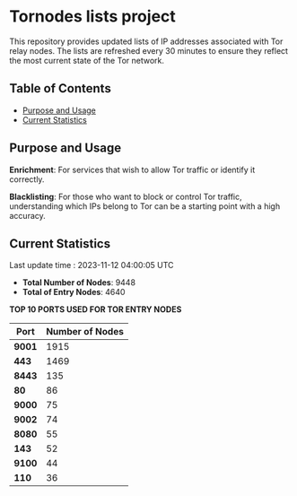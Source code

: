 # Tornodes lists project

This repository provides updated lists of IP addresses associated with Tor relay nodes. The lists are refreshed every 30 minutes to ensure they reflect the most current state of the Tor network.

## Table of Contents

- [Purpose and Usage](#purpose-and-usage)
- [Current Statistics](#current-statistics)


## Purpose and Usage

**Enrichment**: For services that wish to allow Tor traffic or identify it correctly.

**Blacklisting**: For those who want to block or control Tor traffic, understanding which IPs belong to Tor can be a starting point with a high accuracy.

## Current Statistics

Last update time : 2023-11-12 04:00:05 UTC

- **Total Number of Nodes**: 9448
- **Total of Entry Nodes**: 4640

**TOP 10 PORTS USED FOR TOR ENTRY NODES**

| **Port** | **Number of Nodes** |
|------|-----------------|
| **9001**   | 1915  |
| **443**   | 1469  |
| **8443**   | 135  |
| **80**   | 86  |
| **9000**   | 75  |
| **9002**   | 74  |
| **8080**   | 55  |
| **143**   | 52  |
| **9100**   | 44  |
| **110**   | 36  |

